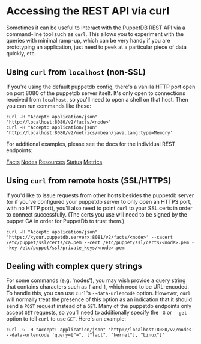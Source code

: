 # Accessing the REST API via curl

Sometimes it can be useful to interact with the PuppetDB REST API via
a command-line tool such as `curl`.  This allows you to  experiment
with the queries with minimal ramp-up, which can be very handy if you are
prototyping an application, just need to peek at a particular piece of
data quickly, etc.

## Using `curl` from `localhost` (non-SSL)

If you're using the default puppetdb config, there's a vanilla HTTP port open
on port 8080 of the puppetdb server itself.  It's only open to connections
received from `localhost`, so you'll need to open a shell on that host.  Then
you can run commands like these:

    curl -H "Accept: application/json" 'http://localhost:8080/v2/facts/<node>'
    curl -H "Accept: application/json" 'http://localhost:8080/v2/metrics/mbean/java.lang:type=Memory'

For additional examples, please see the docs for the individual REST endpoints:

[Facts](facts.md)
[Nodes](node.md)
[Resources](resource.md)
[Status](status.md)
[Metrics](metrics.md)

## Using `curl` from remote hosts (SSL/HTTPS)

If you'd like to issue requests from other hosts besides the puppetdb server
(or if you've configured your puppetdb server to only open an HTTPS port, with
no HTTP port), you'll also need to point `curl` to your SSL certs in order
to connect successfully.  (The certs you use will need to be signed by the
puppet CA in order for PuppetDb to trust them.)

    curl -H "Accept: application/json" 'https://<your.puppetdb.server>:8081/v2/facts/<node>' --cacert /etc/puppet/ssl/certs/ca.pem --cert /etc/puppet/ssl/certs/<node>.pem --key /etc/puppet/ssl/private_keys/<node>.pem

## Dealing with complex query strings

For some commands (e.g. 'nodes'), you may wish provide a query string that contains
characters such as `[` and `]`, which need to be URL-encoded.  To handle this,
you can use `curl`'s `--data-urlencode` option.  However, `curl` will normally
treat the presence of this option as an indication that it should send a `POST`
request instead of a `GET`.  Many of the puppetdb endpoints only accept `GET`
requests, so you'll need to additionally specify the `-G` or `--get` option to
tell `curl` to use `GET`.  Here's an example:

    curl -G -H "Accept: application/json" 'http://localhost:8080/v2/nodes' --data-urlencode 'query=["=", ["fact", "kernel"], "Linux"]'





